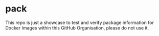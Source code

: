 # pack

This repo is just a showcase to test and verify package information for Docker Images within this GitHub Organisation, please do not use it.

